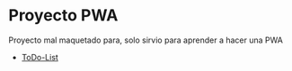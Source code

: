 # Proyecto  PWA

Proyecto mal maquetado para, solo sirvio para aprender a hacer una PWA

- [ToDo-List](https://axelmb97.github.io/PWA)
